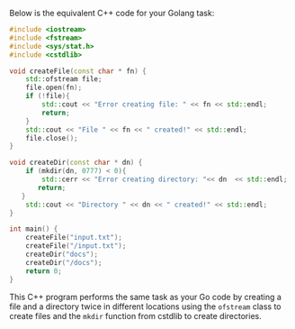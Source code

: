Below is the equivalent C++ code for your Golang task: 

```cpp
#include <iostream>
#include <fstream>
#include <sys/stat.h>
#include <cstdlib>

void createFile(const char * fn) {
    std::ofstream file;
    file.open(fn);
    if (!file){
        std::cout << "Error creating file: " << fn << std::endl;
        return;
    }
    std::cout << "File " << fn << " created!" << std::endl;
    file.close();
}

void createDir(const char * dn) {
    if (mkdir(dn, 0777) < 0){
        std::cerr << "Error creating directory: "<< dn  << std::endl;
       return;
   }
    std::cout << "Directory " << dn << " created!" << std::endl;
}

int main() {
    createFile("input.txt");
    createFile("/input.txt");
    createDir("docs");
    createDir("/docs");
    return 0;
}
```
This C++ program performs the same task as your Go code by creating a file and a directory twice in different locations using the `ofstream` class to create files and the `mkdir` function from cstdlib to create directories.
